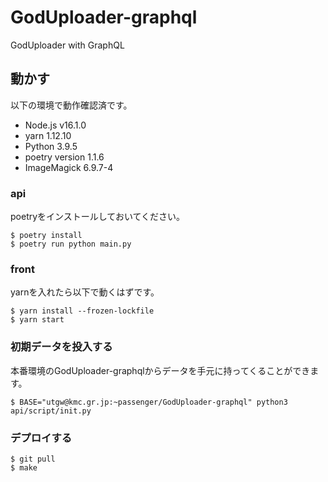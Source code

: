 # GodUploader-graphql
GodUploader with GraphQL

## 動かす

以下の環境で動作確認済です。

- Node.js v16.1.0
- yarn 1.12.10
- Python 3.9.5
- poetry version 1.1.6
- ImageMagick 6.9.7-4

### api

poetryをインストールしておいてください。

```
$ poetry install
$ poetry run python main.py
```

### front

yarnを入れたら以下で動くはずです。

```
$ yarn install --frozen-lockfile
$ yarn start
```

### 初期データを投入する

本番環境のGodUploader-graphqlからデータを手元に持ってくることができます。

```
$ BASE="utgw@kmc.gr.jp:~passenger/GodUploader-graphql" python3 api/script/init.py
```

### デプロイする

```
$ git pull
$ make
```
